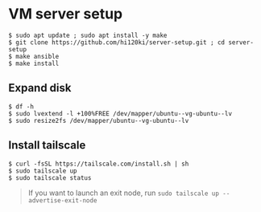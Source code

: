 # VM server setup

```
$ sudo apt update ; sudo apt install -y make
$ git clone https://github.com/hi120ki/server-setup.git ; cd server-setup
$ make ansible
$ make install
```

## Expand disk

```
$ df -h
$ sudo lvextend -l +100%FREE /dev/mapper/ubuntu--vg-ubuntu--lv
$ sudo resize2fs /dev/mapper/ubuntu--vg-ubuntu--lv
```

## Install tailscale

```
$ curl -fsSL https://tailscale.com/install.sh | sh
$ sudo tailscale up
$ sudo tailscale status
```

> If you want to launch an exit node, run `sudo tailscale up --advertise-exit-node`
